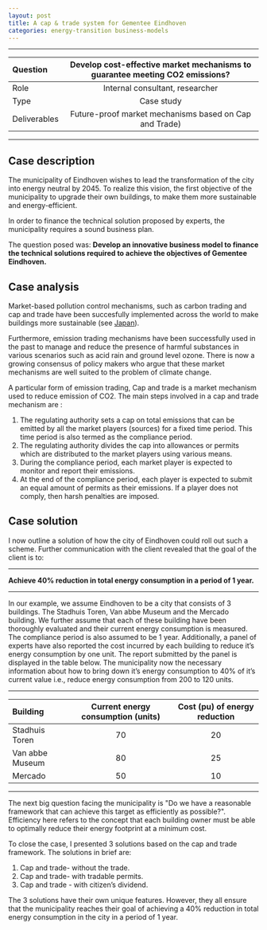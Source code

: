 ```yaml
---
layout: post
title: A cap & trade system for Gementee Eindhoven
categories: energy-transition business-models
---
```


---

 Question | Develop cost-effective market mechanisms to guarantee meeting CO2 emissions?
 :--- | :---:
 Role   | Internal consultant, researcher
 Type | Case study
 Deliverables |  Future-proof market mechanisms based on Cap and Trade)

---
## Case description
The municipality of Eindhoven wishes to lead the transformation of
the city into energy neutral by 2045. To realize this vision, the first objective of the municipality to upgrade their own buildings, to make
them more sustainable and energy-efficient.

In order to finance the technical solution proposed by experts, the municipality requires a sound business plan.

The question posed was: **Develop an innovative business model to finance the technical solutions required to achieve the objectives of Gementee Eindhoven.**

## Case analysis

Market-based pollution control mechanisms, such as carbon trading and
cap and trade have been succesfully implemented across the world to make buildings more sustainable (see [Japan](http://www.metro.tokyo.jp/english/topics/2016/161116_01.html)).

Furthermore, emission trading mechanisms have been successfully used in the
past to manage and reduce the presence of harmful substances in various
scenarios such as acid rain and ground level ozone. There is now a growing
consensus of policy makers who argue that these market mechanisms are
well suited to the problem of climate change.

A particular form of emission trading, Cap and trade is a market mechanism used to reduce emission of CO2. The main steps involved in a cap and trade mechanism are :

1. The regulating authority sets a cap on total emissions that can be emitted
by all the market players (sources) for a fixed time period. This time
period is also termed as the compliance period.
2. The regulating authority divides the cap into allowances or permits
which are distributed to the market players using various means.
3. During the compliance period, each market player is expected to monitor
and report their emissions.
4. At the end of the compliance period, each player is expected to submit
an equal amount of permits as their emissions. If a player does not comply,
then harsh penalties are imposed.

## Case solution
I now outline a solution of how the city of Eindhoven could roll out such a scheme. Further communication with the client revealed that the goal of the client is to:

***
**Achieve 40% reduction in total energy consumption in a
period of 1 year.**

***

In our example, we assume Eindhoven to be a city that consists of 3
buildings. The Stadhuis Toren, Van abbe Museum and the Mercado building.
We further assume that each of these building have been thoroughly evaluated
and their current energy consumption is measured. The compliance period is also assumed to be 1 year. Additionally, a panel of experts have also reported
the cost incurred by each building to reduce it’s energy consumption
by one unit. The report submitted by the panel is displayed in the table below.
The municipality now the necessary information about how to bring
down it’s energy consumption to 40% of it’s current value i.e., reduce energy
consumption from 200 to 120 units.

---

 Building | Current energy consumption (units) | Cost (pu) of energy reduction
 :--- | :---: | :---:
 Stadhuis Toren | 70  | 20
 Van abbe Museum |  80 | 25
 Mercado | 50 | 10

---

The next big question facing the municipality is "Do we have a reasonable
framework that can achieve this target as efficiently as possible?". Efficiency here refers to the concept that each building owner must be able to optimally reduce their energy footprint at a minimum cost.

To close the case, I presented 3 solutions based on the cap and trade framework. The solutions in brief are:

1. Cap and trade- without the trade.
2. Cap and trade- with tradable permits.
3. Cap and trade - with citizen’s dividend.

 The 3 solutions have their own unique features. However, they all ensure that the municipality reaches their goal of achieving a 40% reduction in total energy consumption in the city in a period of 1 year.
